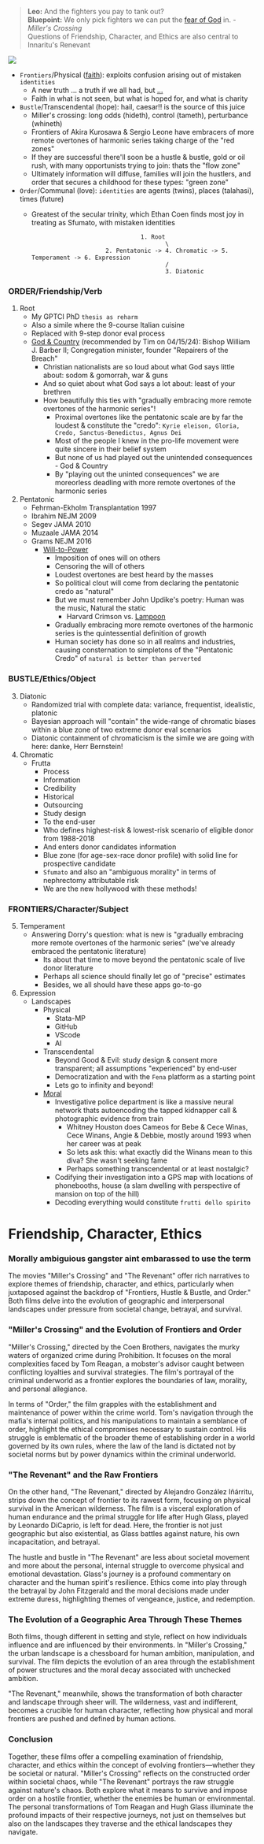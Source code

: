 > **Leo:** And the fighters you pay to tank out?    
> **Bluepoint:** We only pick fighters we can put the [fear of God](https://www.dailyscript.com/scripts/millers_crossing.html) in. - *Miller's Crossing*    
> Questions of Friendship, Character, and Ethics are also central to Innaritu's Renevant

![](frontier.png)

- `Frontiers`/Physical ([faith](https://www.biblegateway.com/passage/?search=Hebrews%2011&version=KJV)): exploits confusion arising out of mistaken `identities`
   - A new truth ... a truth if we all had, but [...](https://www.youtube.com/watch?v=N9v6VJLZ8_I)
   - Faith in what is not seen, but what is hoped for, and what is charity
- `Bustle`/Transcendental (hope): hail, caesar!! is the source of this juice
   - Miller's crossing: long odds (hideth), control (tameth), perturbance (whineth)
   - Frontiers of Akira Kurosawa & Sergio Leone have embracers of more remote overtones of harmonic series taking charge of the "red zones"
   - If they are successful there'll soon be a hustle & bustle, gold or oil rush, with many opportunists trying to join: thats the "flow zone"
   - Ultimately information will diffuse, families will join the hustlers, and order that secures a childhood for these types: "green zone"
- `Order`/Communal (love): `identities` are agents (twins), places (talahasi), times (future)
   - Greatest of the secular trinity, which Ethan Coen finds most joy in treating as Sfumato, with mistaken identities 
                                        
                                        1. Root
                                               \
                              2. Pentatonic -> 4. Chromatic -> 5. Temperament -> 6. Expression
                                               /
                                               3. Diatonic

### ORDER/Friendship/Verb
1. Root 
   - My GPTCI PhD `thesis as reharm`
   - Also a simile where the 9-course Italian cuisine
   - Replaced with 9-step donor eval process
   - [God & Country](https://en.wikipedia.org/wiki/God_%26_Country) (recommended by Tim on 04/15/24): Bishop William J. Barber II; Congregation minister, founder "Repairers of the Breach"
      - Christian nationalists are so loud about what God says little about: sodom & gomorrah, war & guns
      - And so quiet about what God says a lot about: least of your brethren
      - How beautifully this ties with "gradually embracing more remote overtones of the harmonic series"!
         - Proximal overtones like the pentatonic scale are by far the loudest & constitute the "credo": `Kyrie eleison, Gloria, Credo, Sanctus-Benedictus, Agnus Dei`
         - Most of the people I knew in the pro-life movement were quite sincere in their belief system
         - But none of us had played out the unintended consequences - God & Country
         - By "playing out the uninted consequences" we are moreorless deadling with more remote overtones of the harmonic series
2. Pentatonic 
   - Fehrman-Ekholm Transplantation 1997
   - Ibrahim NEJM 2009
   - Segev JAMA 2010
   - Muzaale JAMA 2014
   - Grams NEJM 2016
      - [Will-to-Power](https://www.gutenberg.org/files/52915/52915-h/52915-h.htm)
         - Imposition of ones will on others
         - Censoring the will of others
         - Loudest overtones are best heard by the masses
         - So political clout will come from declaring the pentatonic credo as "natural"
         - But we must remember John Updike's poetry: Human was the music, Natural the static
            - Harvard Crimson vs. [Lampoon](https://en.wikipedia.org/wiki/John_Updike#Early_life_and_education) 
         - Gradually embracing more remote overtones of the harmonic series is the quintessential definition of growth
         - Human society has done so in all realms and industries, causing consternation to simpletons of the "Pentatonic Credo" of `natural is better than perverted`  
     
### BUSTLE/Ethics/Object
3. Diatonic
   - Randomized trial with complete data: variance, frequentist, idealistic, platonic
   - Bayesian approach will "contain" the wide-range of chromatic biases within a blue zone of two extreme donor eval scenarios
   - Diatonic containment of chromaticism is the simile we are going with here: danke, Herr Bernstein!
4. Chromatic
   - Frutta
      - Process
      - Information
      - Credibility
      - Historical
      - Outsourcing
      - Study design
      - To the end-user
      - Who defines highest-risk & lowest-risk scenario of eligible donor from 1988-2018
      - And enters donor candidates information
      - Blue zone (for age-sex-race donor profile) with solid line for prospective candidate
      - `Sfumato` and also an "ambiguous morality" in terms of nephrectomy attributable risk
      - We are the new hollywood with these methods!

### FRONTIERS/Character/Subject
5. Temperament
   - Answering Dorry's question: what is new is "gradually embracing more remote overtones of the harmonic series" (we've already embraced the pentatonic literature)
      - Its about that time to move beyond the pentatonic scale of live donor literature
      - Perhaps all science should finally let go of "precise" estimates
      - Besides, we all should have these apps go-to-go 
6. Expression
   - Landscapes
      - Physical 
         - Stata-MP
         - GitHub
         - VScode
         - AI
      - Transcendental 
         - Beyond Good & Evil: study design & consent more transparent; all assumptions "experienced" by end-user
         - Democratization and with the `Fena` platform as a starting point
         - Lets go to infinity and beyond!
      - [Moral](https://en.wikipedia.org/wiki/Preamble_to_the_United_States_Constitution) 
         - Investigative police department is like a massive neural network thats autoencoding the tapped kidnapper call & photographic evidence from train
            - Whitney Houston does Cameos for Bebe & Cece Winas, Cece Winans, Angie & Debbie, mostly around 1993 when her career was at peak
            - So lets ask this: what exactly did the Winans mean to this diva? She wasn't seeking fame
            - Perhaps something transcendental or at least nostalgic? 
         - Codifying their investigation into a GPS map with locations of phonebooths, house (a slam dwelling with perspective of mansion on top of the hill)
         - Decoding everything would constitute `frutti dello spirito`


# Friendship, Character, Ethics 
### Morally ambiguious gangster aint embarassed to use the term

The movies "Miller's Crossing" and "The Revenant" offer rich narratives to explore themes of friendship, character, and ethics, particularly when juxtaposed against the backdrop of "Frontiers, Hustle & Bustle, and Order." Both films delve into the evolution of geographic and interpersonal landscapes under pressure from societal change, betrayal, and survival.

### "Miller's Crossing" and the Evolution of Frontiers and Order

"Miller's Crossing," directed by the Coen Brothers, navigates the murky waters of organized crime during Prohibition. It focuses on the moral complexities faced by Tom Reagan, a mobster's advisor caught between conflicting loyalties and survival strategies. The film's portrayal of the criminal underworld as a frontier explores the boundaries of law, morality, and personal allegiance. 

In terms of "Order," the film grapples with the establishment and maintenance of power within the crime world. Tom's navigation through the mafia's internal politics, and his manipulations to maintain a semblance of order, highlight the ethical compromises necessary to sustain control. His struggle is emblematic of the broader theme of establishing order in a world governed by its own rules, where the law of the land is dictated not by societal norms but by power dynamics within the criminal underworld.

### "The Revenant" and the Raw Frontiers

On the other hand, "The Revenant," directed by Alejandro González Iñárritu, strips down the concept of frontier to its rawest form, focusing on physical survival in the American wilderness. The film is a visceral exploration of human endurance and the primal struggle for life after Hugh Glass, played by Leonardo DiCaprio, is left for dead. Here, the frontier is not just geographic but also existential, as Glass battles against nature, his own incapacitation, and betrayal.

The hustle and bustle in "The Revenant" are less about societal movement and more about the personal, internal struggle to overcome physical and emotional devastation. Glass's journey is a profound commentary on character and the human spirit's resilience. Ethics come into play through the betrayal by John Fitzgerald and the moral decisions made under extreme duress, highlighting themes of vengeance, justice, and redemption.

### The Evolution of a Geographic Area Through These Themes

Both films, though different in setting and style, reflect on how individuals influence and are influenced by their environments. In "Miller's Crossing," the urban landscape is a chessboard for human ambition, manipulation, and survival. The film depicts the evolution of an area through the establishment of power structures and the moral decay associated with unchecked ambition.

"The Revenant," meanwhile, shows the transformation of both character and landscape through sheer will. The wilderness, vast and indifferent, becomes a crucible for human character, reflecting how physical and moral frontiers are pushed and defined by human actions.

### Conclusion

Together, these films offer a compelling examination of friendship, character, and ethics within the concept of evolving frontiers—whether they be societal or natural. "Miller's Crossing" reflects on the constructed order within societal chaos, while "The Revenant" portrays the raw struggle against nature's chaos. Both explore what it means to survive and impose order on a hostile frontier, whether the enemies be human or environmental. The personal transformations of Tom Reagan and Hugh Glass illuminate the profound impacts of their respective journeys, not just on themselves but also on the landscapes they traverse and the ethical landscapes they navigate.
